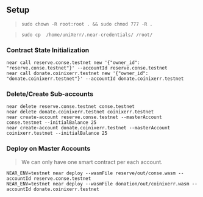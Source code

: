 



## Setup 

> ```sudo chown -R root:root . && sudo chmod 777 -R .```

> ```sudo cp  /home/uniXerr/.near-credentials/ /root/```

### Contract State Initialization

```console
near call reserve.conse.testnet new '{"owner_id": "reserve.conse.testnet"}' --accountId reserve.conse.testnet
near call donate.coinixerr.testnet new '{"owner_id": "donate.coinixerr.testnet"}' --accountId donate.coinixerr.testnet
```

### Delete/Create Sub-accounts

```console
near delete reserve.conse.testnet conse.testnet
near delete donate.coinixerr.testnet coinixerr.testnet
near create-account reserve.conse.testnet --masterAccount conse.testnet --initialBalance 25
near create-account donate.coinixerr.testnet --masterAccount coinixerr.testnet --initialBalance 25
```

### Deploy on Master Accounts

> We can only have one smart contract per each account.

```console
NEAR_ENV=testnet near deploy --wasmFile reserve/out/conse.wasm --accountId reserve.conse.testnet
NEAR_ENV=testnet near deploy --wasmFile donation/out/coinixerr.wasm --accountId donate.coinixerr.testnet
```
